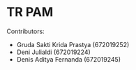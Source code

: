 # TR PAM

Contributors:

- Gruda Sakti Krida Prastya (672019252)
- Deni Julialdi (672019224)
- Denis Aditya Fernanda (672019245)
